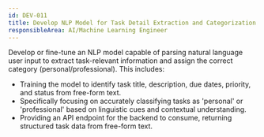 ```yaml
---
id: DEV-011
title: Develop NLP Model for Task Detail Extraction and Categorization
responsibleArea: AI/Machine Learning Engineer
---
```

Develop or fine-tune an NLP model capable of parsing natural language user input to extract task-relevant information and assign the correct category (personal/professional). This includes:
*   Training the model to identify task title, description, due dates, priority, and status from free-form text.
*   Specifically focusing on accurately classifying tasks as 'personal' or 'professional' based on linguistic cues and contextual understanding.
*   Providing an API endpoint for the backend to consume, returning structured task data from free-form text.